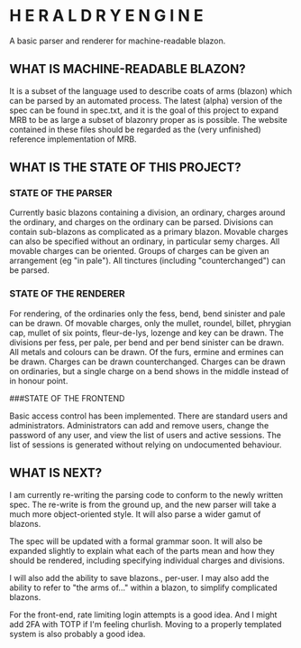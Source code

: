 # H E R A L D R Y  E N G I N E

A basic parser and renderer for machine-readable blazon.

## WHAT IS MACHINE-READABLE BLAZON?

It is a subset of the language used to describe coats of arms (blazon) which 
can be parsed by an automated process. The latest (alpha) version of the spec 
can be found in spec.txt, and it is the goal of this project to expand MRB to 
be as large a subset of blazonry proper as is possible. The website contained 
in these files should be regarded as the (very unfinished) reference 
implementation of MRB.

## WHAT IS THE STATE OF THIS PROJECT?

### STATE OF THE PARSER

Currently basic blazons containing a division, an ordinary, charges around the 
ordinary, and charges on the ordinary can be parsed. Divisions can contain 
sub-blazons as complicated as a primary blazon. Movable charges can also be 
specified without an ordinary, in particular semy charges. All movable charges 
can be oriented. Groups of charges can be given an arrangement (eg "in pale"). 
All tinctures (including "counterchanged") can be parsed.

### STATE OF THE RENDERER

For rendering, of the ordinaries only the fess, bend, bend sinister and pale 
can be drawn. Of movable charges, only the mullet, roundel, billet, phrygian 
cap, mullet of six points, fleur-de-lys, lozenge and key can be drawn. The 
divisions per fess, per pale, per bend and per bend sinister can be drawn. All 
metals and colours can be drawn. Of the furs, ermine and ermines can be drawn. 
Charges can be drawn counterchanged. Charges can be drawn on ordinaries, but 
a single charge on a bend shows in the middle instead of in honour point.

###STATE OF THE FRONTEND

Basic access control has been implemented. There are standard users and 
administrators. Administrators can add and remove users, change the password of 
any user, and view the list of users and active sessions. The list of sessions 
is generated without relying on undocumented behaviour.

## WHAT IS NEXT?

I am currently re-writing the parsing code to conform to the newly written 
spec. The re-write is from the ground up, and the new parser will take a much 
more object-oriented style. It will also parse a wider gamut of blazons.

The spec will be updated with a formal grammar soon. It will also be expanded 
slightly to explain what each of the parts mean and how they should be 
rendered, including specifying individual charges and divisions.

I will also add the ability to save blazons., per-user. I may also add 
the ability to refer to "the arms of..." within a blazon, to simplify 
complicated blazons.

For the front-end, rate limiting login attempts is a good idea. And I might add 
2FA with TOTP if I'm feeling churlish. Moving to a properly templated system is 
also probably a good idea.
